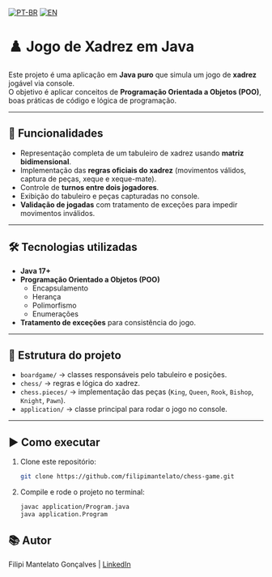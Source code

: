 [![PT-BR](https://img.shields.io/badge/lang-pt--br-green.svg)](README.md)
[![EN](https://img.shields.io/badge/lang-en-blue.svg)](README.en.md)


# ♟️ Jogo de Xadrez em Java

Este projeto é uma aplicação em **Java puro** que simula um jogo de **xadrez** jogável via console.  
O objetivo é aplicar conceitos de **Programação Orientada a Objetos (POO)**, boas práticas de código e lógica de programação.

---

## 🚀 Funcionalidades
- Representação completa de um tabuleiro de xadrez usando **matriz bidimensional**.
- Implementação das **regras oficiais do xadrez** (movimentos válidos, captura de peças, xeque e xeque-mate).
- Controle de **turnos entre dois jogadores**.
- Exibição do tabuleiro e peças capturadas no console.
- **Validação de jogadas** com tratamento de exceções para impedir movimentos inválidos.

---

## 🛠️ Tecnologias utilizadas
- **Java 17+**
- **Programação Orientado a Objetos (POO)**
  - Encapsulamento
  - Herança
  - Polimorfismo
  - Enumerações
- **Tratamento de exceções** para consistência do jogo.

---

## 📂 Estrutura do projeto
- `boardgame/` → classes responsáveis pelo tabuleiro e posições.  
- `chess/` → regras e lógica do xadrez.  
- `chess.pieces/` → implementação das peças (`King`, `Queen`, `Rook`, `Bishop`, `Knight`, `Pawn`).  
- `application/` → classe principal para rodar o jogo no console.  

---

## ▶️ Como executar
1. Clone este repositório:
   ```bash
   git clone https://github.com/filipimantelato/chess-game.git

2. Compile e rode o projeto no terminal:
   ```bash
   javac application/Program.java
   java application.Program

## 📚 Autor
Filipi Mantelato Gonçalves | [LinkedIn](https://www.linkedin.com/in/filipimantelato/) 

